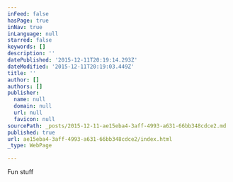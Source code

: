 ```yaml
---
inFeed: false
hasPage: true
inNav: true
inLanguage: null
starred: false
keywords: []
description: ''
datePublished: '2015-12-11T20:19:14.293Z'
dateModified: '2015-12-11T20:19:03.449Z'
title: ''
author: []
authors: []
publisher:
  name: null
  domain: null
  url: null
  favicon: null
sourcePath: _posts/2015-12-11-ae15eba4-3aff-4993-a631-66bb348cdce2.md
published: true
url: ae15eba4-3aff-4993-a631-66bb348cdce2/index.html
_type: WebPage

---
```

Fun stuff